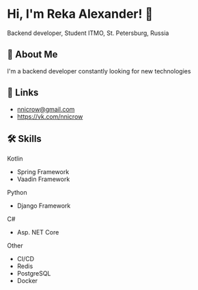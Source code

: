 
# Hi, I'm Reka Alexander! 👋

Backend developer, Student ITMO, St. Petersburg, Russia

## 🚀 About Me
I'm a backend developer сonstantly looking for new technologies


## 🔗 Links
- nnicrow@gmail.com
- https://vk.com/nnicrow



## 🛠 Skills
Kotlin
- Spring Framework
- Vaadin Framework

Python
- Django Framework

C# 
- Asp. NET Core


Other
- CI/CD
- Redis
- PostgreSQL
- Docker

